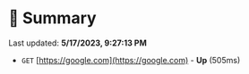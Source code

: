 # 📖 Summary
Last updated: **5/17/2023, 9:27:13 PM**

- `GET` [https://google.com](https://google.com) - **Up** (505ms)
